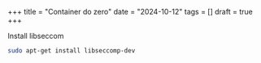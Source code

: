 +++
title = "Container do zero"
date = "2024-10-12"
tags = []
draft = true
+++

Install libseccom

```sh
sudo apt-get install libseccomp-dev
```
